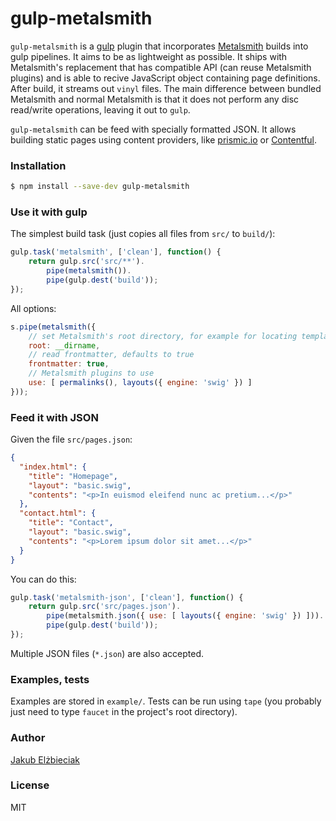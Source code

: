 # gulp-metalsmith

`gulp-metalsmith` is a [gulp](https://github.com/gulpjs/gulp) plugin that incorporates [Metalsmith](http://www.metalsmith.io) builds into gulp pipelines. It aims to be as lightweight as possible. It ships with Metalsmith's replacement that has compatible API (can reuse Metalsmith plugins) and is able to recive JavaScript object containing page definitions. After build, it streams out `vinyl` files. The main difference between bundled Metalsmith and normal Metalsmith is that it does not perform any disc read/write operations, leaving it out to `gulp`.

`gulp-metalsmith` can be feed with specially formatted JSON. It allows building static pages using content providers, like [prismic.io](https://prismic.io) or [Contentful](https://www.contentful.com).

### Installation

```sh
$ npm install --save-dev gulp-metalsmith
```

### Use it with gulp

The simplest build task (just copies all files from `src/` to `build/`):
```js
gulp.task('metalsmith', ['clean'], function() {
    return gulp.src('src/**').
        pipe(metalsmith()).
        pipe(gulp.dest('build'));
});
```

All options:
```js
s.pipe(metalsmith({
    // set Metalsmith's root directory, for example for locating templates, defaults to CWD
    root: __dirname, 
    // read frontmatter, defaults to true
    frontmatter: true,
    // Metalsmith plugins to use
    use: [ permalinks(), layouts({ engine: 'swig' }) ]
}));
```

### Feed it with JSON

Given the file `src/pages.json`:
```json
{
  "index.html": {
    "title": "Homepage",
    "layout": "basic.swig",
    "contents": "<p>In euismod eleifend nunc ac pretium...</p>"
  },
  "contact.html": {
    "title": "Contact",
    "layout": "basic.swig",
    "contents": "<p>Lorem ipsum dolor sit amet...</p>"
  }
}
```

You can do this:
```js
gulp.task('metalsmith-json', ['clean'], function() {
    return gulp.src('src/pages.json').
        pipe(metalsmith.json({ use: [ layouts({ engine: 'swig' }) ])).
        pipe(gulp.dest('build'));
});
```

Multiple JSON files (`*.json`) are also accepted.

### Examples, tests

Examples are stored in `example/`. Tests can be run using `tape` (you probably just need to type `faucet` in the project's root directory).

### Author

[Jakub Elżbieciak](https://elzbieciak.pl)

### License

MIT
